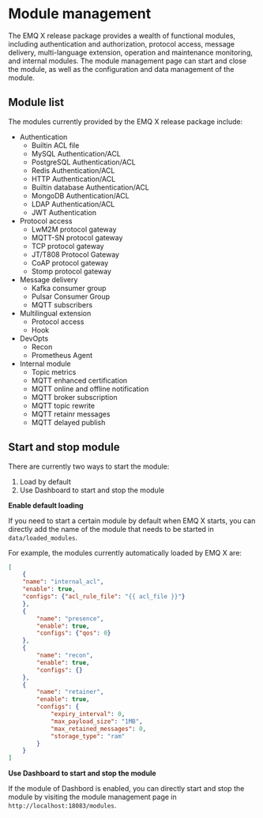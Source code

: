 # Module management

The EMQ X release package provides a wealth of functional modules, including authentication and authorization, protocol access, message delivery, multi-language extension, operation and maintenance monitoring, and internal modules.
The module management page can start and close the module, as well as the configuration and data management of the module.

## Module list

The modules currently provided by the EMQ X release package include:

- Authentication
  - Builtin ACL file
  - MySQL Authentication/ACL
  - PostgreSQL Authentication/ACL
  - Redis Authentication/ACL
  - HTTP Authentication/ACL
  - Builtin database Authentication/ACL
  - MongoDB Authentication/ACL
  - LDAP Authentication/ACL
  - JWT Authentication
- Protocol access
  - LwM2M protocol gateway
  - MQTT-SN protocol gateway
  - TCP protocol gateway
  - JT/T808 Protocol Gateway
  - CoAP protocol gateway
  - Stomp protocol gateway
- Message delivery
  - Kafka consumer group
  - Pulsar Consumer Group
  - MQTT subscribers
- Multilingual extension
  - Protocol access
  - Hook
- DevOpts
  - Recon
  - Prometheus Agent
- Internal module
  - Topic metrics
  - MQTT enhanced certification
  - MQTT online and offline notification
  - MQTT broker subscription
  - MQTT topic rewrite
  - MQTT retainr messages
  - MQTT delayed publish


## Start and stop module

There are currently two ways to start the module:

1. Load by default
2. Use Dashboard to start and stop the module


**Enable default loading**

If you need to start a certain module by default when EMQ X starts, you can directly add the name of the module that needs to be started in `data/loaded_modules`.

For example, the modules currently automatically loaded by EMQ X are:

```json
[
    {
    "name": "internal_acl",
    "enable": true,
    "configs": {"acl_rule_file": "{{ acl_file }}"}
    },
    {
        "name": "presence",
        "enable": true,
        "configs": {"qos": 0}
    },
    {
        "name": "recon",
        "enable": true,
        "configs": {}
    },
    {
        "name": "retainer",
        "enable": true,
        "configs": {
            "expiry_interval": 0,
            "max_payload_size": "1MB",
            "max_retained_messages": 0,
            "storage_type": "ram"
        }
    }
]
```

**Use Dashboard to start and stop the module**

If the module of Dashbord is enabled, you can directly start and stop the module by visiting the module management page in `http://localhost:18083/modules`.